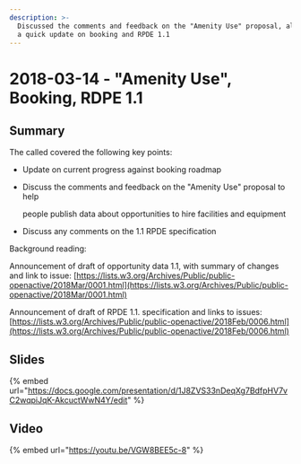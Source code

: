 ```yaml
---
description: >-
  Discussed the comments and feedback on the "Amenity Use" proposal, along with
  a quick update on booking and RPDE 1.1
---
```


# 2018-03-14 - "Amenity Use", Booking, RDPE 1.1

## Summary

The called covered the following key points:

* Update on current progress against booking roadmap
* Discuss the comments and feedback on the "Amenity Use" proposal to help

  people publish data about opportunities to hire facilities and equipment

* Discuss any comments on the 1.1 RPDE specification

Background reading:

Announcement of draft of opportunity data 1.1, with summary of changes and link to issue: [https://lists.w3.org/Archives/Public/public-openactive/2018Mar/0001.html](https://lists.w3.org/Archives/Public/public-openactive/2018Mar/0001.html)

Announcement of draft of RPDE 1.1. specification and links to issues: [https://lists.w3.org/Archives/Public/public-openactive/2018Feb/0006.html](https://lists.w3.org/Archives/Public/public-openactive/2018Feb/0006.html)

## Slides

{% embed url="https://docs.google.com/presentation/d/1J8ZVS33nDeqXg7BdfpHV7vC2wqpiJqK-AkcuctWwN4Y/edit" %}

## Video

{% embed url="https://youtu.be/VGW8BEE5c-8" %}


